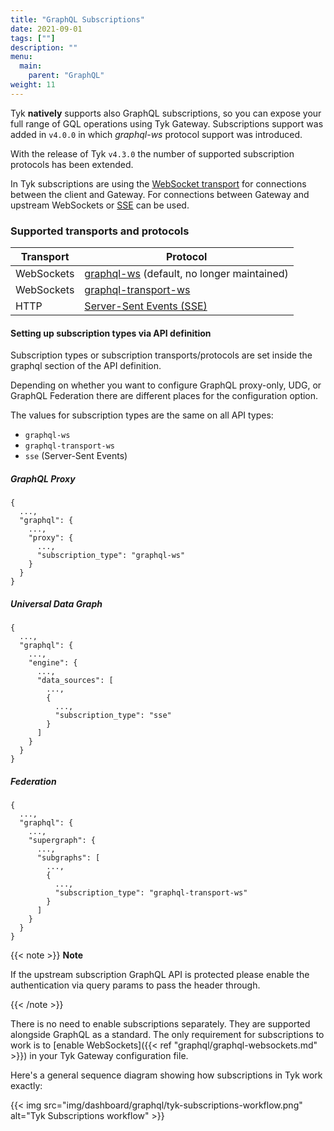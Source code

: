 ```yaml
---
title: "GraphQL Subscriptions"
date: 2021-09-01
tags: [""]
description: ""
menu:
  main:
    parent: "GraphQL"
weight: 11
---
```


Tyk **natively** supports also GraphQL subscriptions, so you can expose your full range of GQL operations using Tyk Gateway. Subscriptions support was added in `v4.0.0` in which *graphql-ws* protocol support was introduced. 

With the release of Tyk `v4.3.0` the number of supported subscription protocols has been extended.

In Tyk subscriptions are using the [WebSocket transport](https://developer.mozilla.org/en-US/docs/Web/API/WebSockets_API) for connections between the client and Gateway. For connections between Gateway and upstream WebSockets or [SSE](https://developer.mozilla.org/en-US/docs/Web/API/Server-sent_events/Using_server-sent_events) can be used.

### Supported transports and protocols

| Transport  | Protocol                                                                                                                 |
|------------|--------------------------------------------------------------------------------------------------------------------------|
| WebSockets | [graphql-ws](http://github.com/apollographql/subscriptions-transport-ws) (default, no longer maintained)                 |
| WebSockets | [graphql-transport-ws](http://github.com/enisdenjo/graphql-ws)                                                           |
| HTTP       | [Server-Sent Events (SSE)](https://developer.mozilla.org/en-US/docs/Web/API/Server-sent_events/Using_server-sent_events) |

#### Setting up subscription types via API definition
Subscription types or subscription transports/protocols are set inside the graphql section of the API definition.

Depending on whether you want to configure GraphQL proxy-only, UDG, or GraphQL Federation there are different places for the configuration option.

The values for subscription types are the same on all API types:
- `graphql-ws`
- `graphql-transport-ws`
- `sse` (Server-Sent Events)

##### GraphQL Proxy

```
{
  ...,
  "graphql": {
    ...,
    "proxy": {
      ...,
      "subscription_type": "graphql-ws"
    }
  }
}
```

##### Universal Data Graph

```
{
  ...,
  "graphql": {
    ...,
    "engine": {
      ...,
      "data_sources": [
        ...,
        {
          ...,
          "subscription_type": "sse"
        }
      ]
    }
  }
}
```

##### Federation

```
{
  ...,
  "graphql": {
    ...,
    "supergraph": {
      ...,
      "subgraphs": [
        ...,
        {
          ...,
          "subscription_type": "graphql-transport-ws"
        }
      ]
    }
  }
}
```

{{< note >}}
**Note**  

If the upstream subscription GraphQL API is protected please enable the authentication via query params to pass the header through.

{{< /note >}}

There is no need to enable subscriptions separately. They are supported alongside GraphQL as a standard. The only requirement for subscriptions to work is to [enable WebSockets]({{< ref "graphql/graphql-websockets.md" >}}) in your Tyk Gateway configuration file.

Here's a general sequence diagram showing how subscriptions in Tyk work exactly:

{{< img src="img/dashboard/graphql/tyk-subscriptions-workflow.png" alt="Tyk Subscriptions workflow" >}}